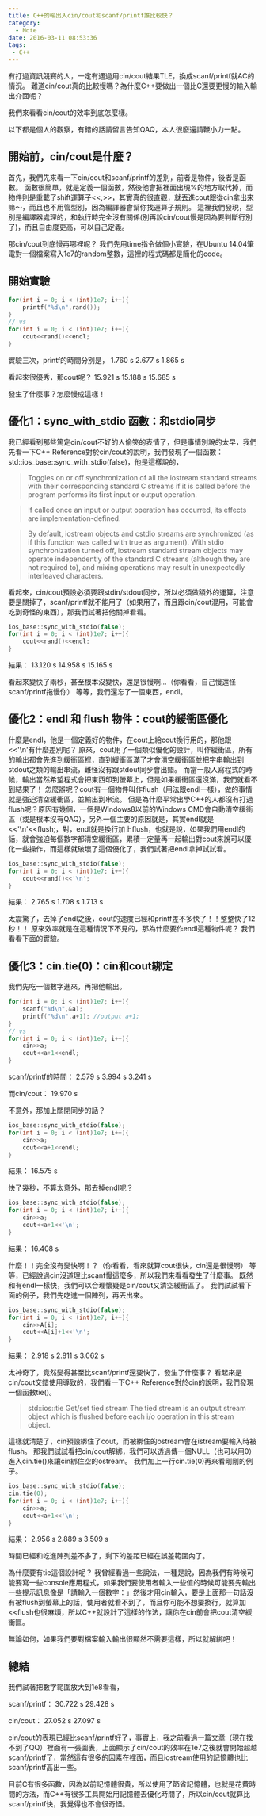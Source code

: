 ```yaml
---
title: C++的輸出入cin/cout和scanf/printf誰比較快？
category:
  - Note
date: 2016-03-11 08:53:36
tags:
 - C++
---
```


有打過資訊競賽的人，一定有遇過用cin/cout結果TLE，換成scanf/printf就AC的情況。
難道cin/cout真的比較慢嗎？為什麼C++要做出一個比C還要更慢的輸入輸出介面呢？

我們來看看cin/cout的效率到底怎麼樣。

<!--more-->

以下都是個人的觀察，有錯的話請留言告知QAQ，本人很廢還請鞭小力一點。

## 開始前，cin/cout是什麼？

首先，我們先來看一下cin/cout和scanf/printf的差別，前者是物件，後者是函數。
函數很簡單，就是定義一個函數，然後他會把裡面出現%的地方取代掉，而物件則是重載了shift運算子<<,>>，其實真的很直觀，就丟進cout跟從cin拿出來嘛～，而且也不用管型別，因為編譯器會幫你找運算子規則。
這裡我們發現，型別是編譯器處理的，和執行時完全沒有關係(別再說cin/cout慢是因為要判斷行別了)，而且自由度更高，可以自己定義。

那cin/cout到底慢再哪裡呢？
我們先用time指令做個小實驗，在Ubuntu 14.04筆電對一個檔案寫入1e7的random整數，這裡的程式碼都是簡化的code。

## 開始實驗

``` c++
for(int i = 0; i < (int)1e7; i++){
    printf("%d\n",rand());
}
// vs
for(int i = 0; i < (int)1e7; i++){
    cout<<rand()<<endl;
}
```

實驗三次，printf的時間分別是，
1.760 s
2.677 s
1.865 s

看起來很優秀，那cout呢？
15.921 s
15.188 s
15.685 s

發生了什麼事？怎麼慢成這樣！

## 優化1：sync_with_stdio 函數：和stdio同步

我已經看到那些篤定cin/cout不好的人偷笑的表情了，但是事情別說的太早，我們先看一下C++ Reference對於cin/cout的說明，我們發現了一個函數：std::ios_base::sync_with_stdio(false)，他是這樣說的，
> Toggles on or off synchronization of all the iostream standard streams with their corresponding standard C streams if it is called before the program performs its first input or output operation.

> If called once an input or output operation has occurred, its effects are implementation-defined.

> By default, iostream objects and cstdio streams are synchronized (as if this function was called with true as argument).
> With stdio synchronization turned off, iostream standard stream objects may operate independently of the standard C streams (although they are not required to), and mixing operations may result in unexpectedly interleaved characters.

看起來，cin/cout預設必須要跟stdin/stdout同步，所以必須做額外的運算，注意要是關掉了，scanf/printf就不能用了（如果用了，而且跟cin/cout混用，可能會吃到奇怪的東西），那我們試著把他關掉看看。

``` c++
ios_base::sync_with_stdio(false);
for(int i = 0; i < (int)1e7; i++){
    cout<<rand()<<endl;
}
```
結果：
13.120 s
14.958 s
15.165 s


看起來變快了兩秒，甚至根本沒變快，還是很慢啊...（你看看，自己慢還怪scanf/printf拖慢你）
等等，我們還忘了一個東西，endl。

## 優化2：endl 和 flush 物件：cout的緩衝區優化

什麼是endl，他是一個定義好的物件，在cout上給cout換行用的，那他跟<<'\n'有什麼差別呢？
原來，cout用了一個類似優化的設計，叫作緩衝區，所有的輸出都會先進到緩衝區裡，直到緩衝區滿了才會清空緩衝區並把字串輸出到stdout之類的輸出串流，難怪沒有跟stdout同步會出錯。
而當一般人寫程式的時候，輸出當然希望程式會把東西印到螢幕上，但是如果緩衝區還沒滿，我們就看不到結果了！
怎麼辦呢？cout有一個物件叫作flush（用法跟endl一樣），做的事情就是強迫清空緩衝區，並輸出到串流。
但是為什麼平常出學C++的人都沒有打過flush呢？原因有幾個，一個是Windows8以前的Windows CMD會自動清空緩衝區（或是根本沒有QAQ），另外一個主要的原因就是，其實endl就是<<'\n'<<flush;，對，endl就是換行加上flush，也就是說，如果我們用endl的話，就會強迫每個數字都清空緩衝區，累積一定量再一起輸出對cout來說可以優化一些操作，而這樣就破壞了這個優化了，我們試著把endl拿掉試試看。

``` c++
ios_base::sync_with_stdio(false);
for(int i = 0; i < (int)1e7; i++){
    cout<<rand()<<'\n';
}
```
結果：
2.765 s
1.708 s
1.713 s

太震驚了，去掉了endl之後，cout的速度已經和printf差不多快了！！整整快了12秒！！
原來效率就是在這種情況下不見的，那為什麼要作endl這種物件呢？
我們看看下面的實驗。

## 優化3：cin.tie(0)：cin和cout綁定

我們先吃一個數字進來，再把他輸出。

``` c++
for(int i = 0; i < (int)1e7; i++){
    scanf("%d\n",&a);
    printf("%d\n",a+1); //output a+1;
}
// vs
for(int i = 0; i < (int)1e7; i++){
    cin>>a;
    cout<<a+1<<endl;
}
```

scanf/printf的時間：
2.579 s
3.994 s
3.241 s

而cin/cout：
19.970 s

不意外，那加上關閉同步的話？
``` c++
ios_base::sync_with_stdio(false);
for(int i = 0; i < (int)1e7; i++){
    cin>>a;
    cout<<a+1<<endl;
}
```
結果：
16.575 s

快了幾秒，不算太意外，那去掉endl呢？

``` c++
ios_base::sync_with_stdio(false);
for(int i = 0; i < (int)1e7; i++){
    cin>>a;
    cout<<a+1<<'\n';
}
```

結果：
16.408 s

什麼！！完全沒有變快啊！？（你看看，看來就算cout很快，cin還是很慢啊）
等等，已經說過cin沒道理比scanf慢這麼多，所以我們來看看發生了什麼事。
既然和有endl一樣快，我們可以合理懷疑是cin/cout又清空緩衝區了。
我們試試看下面的例子，我們先吃進一個陣列，再丟出來。

``` c++
ios_base::sync_with_stdio(false);
for(int i = 0; i < (int)1e7; i++){
    cin>>A[i];
    cout<<A[i]+1<<'\n';
}
```

結果：
2.918 s
2.811 s
3.062 s

太神奇了，竟然變得甚至比scanf/printf還要快了，發生了什麼事？
看起來是cin/cout交錯使用導致的，我們看一下C++ Reference對於cin的說明，我們發現一個函數tie()。
> std::ios::tie
> Get/set tied stream
> The tied stream is an output stream object which is flushed before each i/o operation in this stream object.

這樣就清楚了，cin預設綁住了cout，而被綁住的ostream會在istream要輸入時被flush。
那我們試試看把cin/cout解綁，我們可以透過傳一個NULL（也可以用0）進入cin.tie()來讓cin綁住空的ostream。
我們加上一行cin.tie(0)再來看剛剛的例子。

``` c++
ios_base::sync_with_stdio(false);
cin.tie(0);
for(int i = 0; i < (int)1e7; i++){
    cin>>a;
    cout<<a+1<<'\n';
}
```

結果：
2.956 s
2.889 s
3.509 s

時間已經和吃進陣列差不多了，剩下的差距已經在誤差範圍內了。

為什麼要有tie這個設計呢？
我曾經看過一些說法，一種是說，因為我們有時候可能要寫一些console應用程式，如果我們要使用者輸入一些值的時候可能要先輸出一些提示訊息像是「請輸入一個數字：」然後才用cin輸入，要是上面那一句話沒有被flush到螢幕上的話，使用者就看不到了，而且你可能不想要換行，就算加<<flush也很麻煩，所以C++就設計了這樣的作法，讓你在cin前會把cout清空緩衝區。

無論如何，如果我們要對檔案輸入輸出很顯然不需要這樣，所以就解綁吧！

## 總結

我們試著把數字範圍放大到1e8看看，

scanf/printf：
30.722 s
29.428 s

cin/cout：
27.052 s
27.097 s

cin/cout的表現已經比scanf/printf好了，事實上，我之前看過一篇文章（現在找不到了QQ）裡面有一張圖表，上面顯示了cin/cout的效率在1e7之後就會開始超越scanf/printf了，當然這有很多的因素在裡面，而且iostream使用的記憶體也比scanf/printf高出一些。

目前C有很多函數，因為以前記憶體很貴，所以使用了節省記憶體，也就是花費時間的方法，而C++有很多工具開始用記憶體去優化時間了，所以cin/cout就算比scanf/printf快，我覺得也不會很奇怪。

